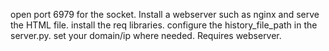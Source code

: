 open port 6979 for the socket. Install a webserver such as nginx and serve the HTML file. install the req libraries. configure the history_file_path in the server.py. set your domain/ip where needed. Requires webserver.
